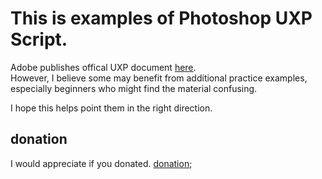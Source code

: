 # This is examples of Photoshop UXP Script.

Adobe publishes offical UXP document [here](https://developer.adobe.com/photoshop/uxp/2022/).   
However, I believe some may benefit from additional practice examples, especially beginners who might find the material confusing.

I hope this helps point them in the right direction.

## donation

I would appreciate if you donated.
[donation](https://www.buymeacoffee.com/tokyosheepp);